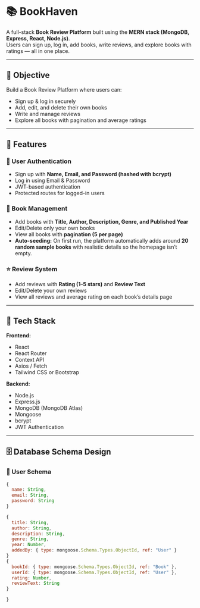 # 📚 BookHaven

A full-stack **Book Review Platform** built using the **MERN stack (MongoDB, Express, React, Node.js)**.  
Users can sign up, log in, add books, write reviews, and explore books with ratings — all in one place.

---

## 🎯 Objective
Build a Book Review Platform where users can:
- Sign up & log in securely
- Add, edit, and delete their own books
- Write and manage reviews
- Explore all books with pagination and average ratings

---

## 🚀 Features

### 🔐 User Authentication
- Sign up with **Name, Email, and Password (hashed with bcrypt)**
- Log in using Email & Password
- JWT-based authentication
- Protected routes for logged-in users

### 📘 Book Management
- Add books with **Title, Author, Description, Genre, and Published Year**
- Edit/Delete only your own books
- View all books with **pagination (5 per page)**
- **Auto-seeding:** On first run, the platform automatically adds around **20 random sample books** with realistic details so the homepage isn’t empty.

### ⭐ Review System
- Add reviews with **Rating (1–5 stars)** and **Review Text**
- Edit/Delete your own reviews
- View all reviews and average rating on each book’s details page

---

## 🧠 Tech Stack

**Frontend:**
- React  
- React Router  
- Context API  
- Axios / Fetch  
- Tailwind CSS or Bootstrap  

**Backend:**
- Node.js  
- Express.js  
- MongoDB (MongoDB Atlas)  
- Mongoose  
- bcrypt  
- JWT Authentication  

---

## 🗄️ Database Schema Design

### 👤 User Schema
```js
{
  name: String,
  email: String,
  password: String
}

{
  title: String,
  author: String,
  description: String,
  genre: String,
  year: Number,
  addedBy: { type: mongoose.Schema.Types.ObjectId, ref: "User" }
}
{
  bookId: { type: mongoose.Schema.Types.ObjectId, ref: "Book" },
  userId: { type: mongoose.Schema.Types.ObjectId, ref: "User" },
  rating: Number,
  reviewText: String
}

}

